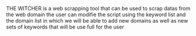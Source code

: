 THE WITCHER is a web scrapping tool that can be used to scrap datas from the web domain 
the user can modifie  the script using the keyword list and the domain list in which
we will be able to add new domains as well as new sets of keywords that will be use full for the user 
